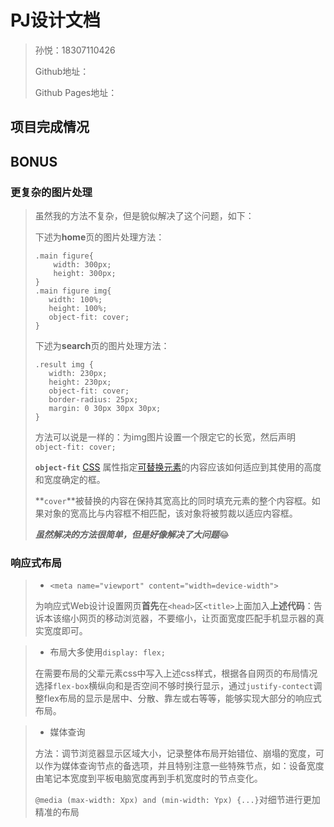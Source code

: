 # PJ设计文档

> 孙悦：18307110426
>
> Github地址：
>
> Github Pages地址：

## 项目完成情况





## BONUS

### 更复杂的图片处理

>虽然我的方法不复杂，但是貌似解决了这个问题，如下：
>
>下述为**home**页的图片处理方法：
>
>```
>.main figure{
>     width: 300px;
>     height: 300px;
> }
>.main figure img{
>    width: 100%;
>    height: 100%;
>    object-fit: cover;
>}
>```
>
>下述为**search**页的图片处理方法：
>
>```
>.result img {
>    width: 230px;
>    height: 230px;
>    object-fit: cover;
>    border-radius: 25px;
>    margin: 0 30px 30px 30px;
>}
>```
>
>方法可以说是一样的：为img图片设置一个限定它的长宽，然后声明`object-fit: cover;`
>
>**`object-fit`** [CSS](https://developer.mozilla.org/zh-CN/docs/Web/CSS) 属性指定[可替换元素](https://developer.mozilla.org/zh-CN/docs/Web/CSS/Replaced_element)的内容应该如何适应到其使用的高度和宽度确定的框。
>
>**`cover`**被替换的内容在保持其宽高比的同时填充元素的整个内容框。如果对象的宽高比与内容框不相匹配，该对象将被剪裁以适应内容框。
>
>***虽然解决的方法很简单，但是好像解决了大问题***:joy:

### 响应式布局

> * `<meta name="viewport" content="width=device-width">`
>
> 为响应式Web设计设置网页**首先**在`<head>`区`<title>`上面加入**上述代码**：告诉本该缩小网页的移动浏览器，不要缩小，让页面宽度匹配手机显示器的真实宽度即可。

>* 布局大多使用`display: flex;`
>
>在需要布局的父辈元素css中写入上述css样式，根据各自网页的布局情况选择`flex-box`横纵向和是否空间不够时换行显示，通过`justify-contect`调整flex布局的显示是居中、分散、靠左或右等等，能够实现大部分的响应式布局。

>* 媒体查询
>
>方法：调节浏览器显示区域大小，记录整体布局开始错位、崩塌的宽度，可以作为媒体查询节点的备选项，并且特别注意一些特殊节点，如：设备宽度由笔记本宽度到平板电脑宽度再到手机宽度时的节点变化。
>
>`@media (max-width: Xpx) and (min-width: Ypx) {...}`对细节进行更加精准的布局





